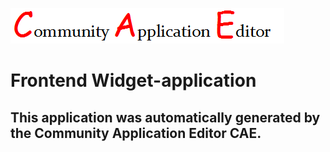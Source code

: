![CAE](https://github.com/CAE-Community-Application-Editor/application-86/blob/master/img/logo.png)  

Frontend Widget-application
===================


This application was automatically generated by the Community Application Editor CAE.  
---------------
